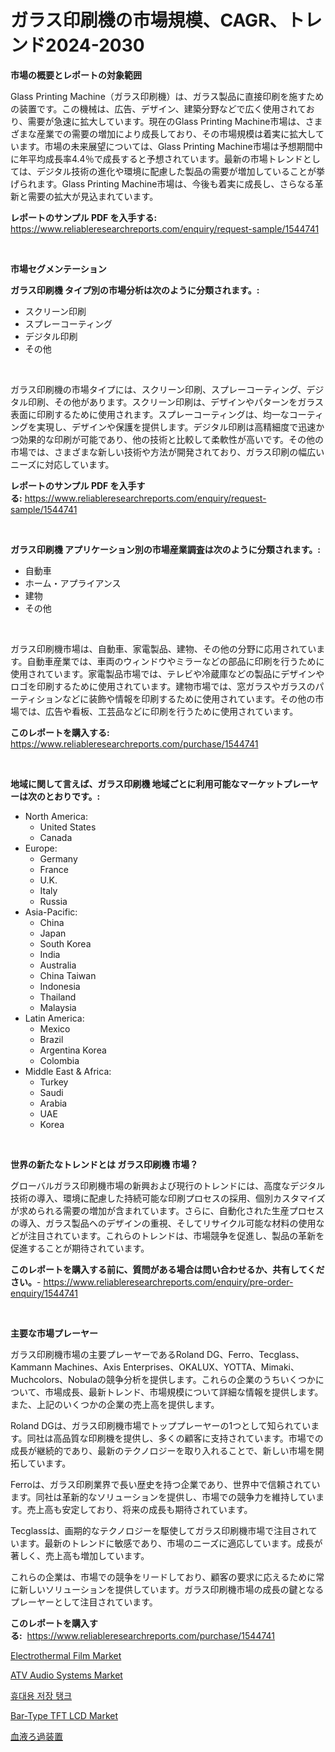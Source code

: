 <p><h1>ガラス印刷機の市場規模、CAGR、トレンド2024-2030</h1></p><p><strong>市場の概要とレポートの対象範囲</strong></p>
<p><p>Glass Printing Machine（ガラス印刷機）は、ガラス製品に直接印刷を施すための装置です。この機械は、広告、デザイン、建築分野などで広く使用されており、需要が急速に拡大しています。現在のGlass Printing Machine市場は、さまざまな産業での需要の増加により成長しており、その市場規模は着実に拡大しています。市場の未来展望については、Glass Printing Machine市場は予想期間中に年平均成長率4.4％で成長すると予想されています。最新の市場トレンドとしては、デジタル技術の進化や環境に配慮した製品の需要が増加していることが挙げられます。Glass Printing Machine市場は、今後も着実に成長し、さらなる革新と需要の拡大が見込まれています。</p></p>
<p><strong>レポートのサンプル PDF を入手する:</strong> <a href="https://www.reliableresearchreports.com/enquiry/request-sample/1544741">https://www.reliableresearchreports.com/enquiry/request-sample/1544741</a></p>
<p>&nbsp;</p>
<p><strong>市場セグメンテーション</strong></p>
<p><strong>ガラス印刷機 タイプ別の市場分析は次のように分類されます。:</strong></p>
<p><ul><li>スクリーン印刷</li><li>スプレーコーティング</li><li>デジタル印刷</li><li>その他</li></ul></p>
<p>&nbsp;</p>
<p><p>ガラス印刷機の市場タイプには、スクリーン印刷、スプレーコーティング、デジタル印刷、その他があります。スクリーン印刷は、デザインやパターンをガラス表面に印刷するために使用されます。スプレーコーティングは、均一なコーティングを実現し、デザインや保護を提供します。デジタル印刷は高精細度で迅速かつ効果的な印刷が可能であり、他の技術と比較して柔軟性が高いです。その他の市場では、さまざまな新しい技術や方法が開発されており、ガラス印刷の幅広いニーズに対応しています。</p></p>
<p><strong>レポートのサンプル PDF を入手する:</strong>&nbsp;<a href="https://www.reliableresearchreports.com/enquiry/request-sample/1544741">https://www.reliableresearchreports.com/enquiry/request-sample/1544741</a></p>
<p>&nbsp;</p>
<p><strong> ガラス印刷機 アプリケーション別の市場産業調査は次のように分類されます。:</strong></p>
<p><ul><li>自動車</li><li>ホーム・アプライアンス</li><li>建物</li><li>その他</li></ul></p>
<p>&nbsp;</p>
<p><p>ガラス印刷機市場は、自動車、家電製品、建物、その他の分野に応用されています。自動車産業では、車両のウィンドウやミラーなどの部品に印刷を行うために使用されています。家電製品市場では、テレビや冷蔵庫などの製品にデザインやロゴを印刷するために使用されています。建物市場では、窓ガラスやガラスのパーティションなどに装飾や情報を印刷するために使用されています。その他の市場では、広告や看板、工芸品などに印刷を行うために使用されています。</p></p>
<p><strong>このレポートを購入する:</strong>&nbsp; <a href="https://www.reliableresearchreports.com/purchase/1544741">https://www.reliableresearchreports.com/purchase/1544741</a></p>
<p>&nbsp;</p>
<p><strong>地域に関して言えば、ガラス印刷機 地域ごとに利用可能なマーケットプレーヤーは次のとおりです。:</strong></p>
<p><ul>
    <li>
        North America:
        <ul>
            <li>United States</li>
            <li>Canada</li>
        </ul>
    </li>
    <li>
        Europe:
        <ul>
            <li>Germany</li>
            <li>France</li>
            <li>U.K.</li>
            <li>Italy</li>
            <li>Russia</li>
        </ul>
    </li>
    <li>
        Asia-Pacific:
        <ul>
            <li>China</li>
            <li>Japan</li>
            <li>South Korea</li>
            <li>India</li>
            <li>Australia</li>
            <li>China Taiwan</li>
            <li>Indonesia</li>
            <li>Thailand</li>
            <li>Malaysia</li>
        </ul>
    </li>
    <li>
        Latin America:
        <ul>
            <li>Mexico</li>
            <li>Brazil</li>
            <li>Argentina Korea</li>
            <li>Colombia</li>
        </ul>
    </li>
    <li>
        Middle East & Africa:
        <ul>
            <li>Turkey</li>
            <li>Saudi</li>
            <li>Arabia</li>
            <li>UAE</li>
            <li>Korea</li>
        </ul>
    </li>
    </ul></p>
<p>&nbsp;</p>
<p><strong>世界の新たなトレンドとは ガラス印刷機 市場？</strong></p>
<p><p>グローバルガラス印刷機市場の新興および現行のトレンドには、高度なデジタル技術の導入、環境に配慮した持続可能な印刷プロセスの採用、個別カスタマイズが求められる需要の増加が含まれています。さらに、自動化された生産プロセスの導入、ガラス製品へのデザインの重視、そしてリサイクル可能な材料の使用などが注目されています。これらのトレンドは、市場競争を促進し、製品の革新を促進することが期待されています。</p></p>
<p><strong>このレポートを購入する前に、質問がある場合は問い合わせるか、共有してください。</strong>- <a href="https://www.reliableresearchreports.com/enquiry/pre-order-enquiry/1544741">https://www.reliableresearchreports.com/enquiry/pre-order-enquiry/1544741</a></p>
<p>&nbsp;</p>
<p><strong>主要な市場プレーヤー</strong></p>
<p><p>ガラス印刷機市場の主要プレーヤーであるRoland DG、Ferro、Tecglass、Kammann Machines、Axis Enterprises、OKALUX、YOTTA、Mimaki、Muchcolors、Nobulaの競争分析を提供します。これらの企業のうちいくつかについて、市場成長、最新トレンド、市場規模について詳細な情報を提供します。また、上記のいくつかの企業の売上高を提供します。</p><p>Roland DGは、ガラス印刷機市場でトッププレーヤーの1つとして知られています。同社は高品質な印刷機を提供し、多くの顧客に支持されています。市場での成長が継続的であり、最新のテクノロジーを取り入れることで、新しい市場を開拓しています。</p><p>Ferroは、ガラス印刷業界で長い歴史を持つ企業であり、世界中で信頼されています。同社は革新的なソリューションを提供し、市場での競争力を維持しています。売上高も安定しており、将来の成長も期待されています。</p><p>Tecglassは、画期的なテクノロジーを駆使してガラス印刷機市場で注目されています。最新のトレンドに敏感であり、市場のニーズに適応しています。成長が著しく、売上高も増加しています。</p><p>これらの企業は、市場での競争をリードしており、顧客の要求に応えるために常に新しいソリューションを提供しています。ガラス印刷機市場の成長の鍵となるプレーヤーとして注目されています。</p></p>
<p><strong>このレポートを購入する:</strong>&nbsp;&nbsp;<a href="https://www.reliableresearchreports.com/purchase/1544741">https://www.reliableresearchreports.com/purchase/1544741</a></p>
<p><p><a href="https://iodized-pantydraco-05c.notion.site/Electrothermal-Film-Market-Research-Report-Unlocks-Analysis-on-the-Market-Financial-Status-Market-S-87992a01f42b4a97a134b73e5e4351a3">Electrothermal Film Market</a></p><p><a href="https://issuu.com/reportprime-2/docs/atv-audio-systems-market-size-2030.pptx">ATV Audio Systems Market</a></p><p><a href="https://github.com/vsoq0zknh59/Market-Research-Report-List-1/blob/main/430096912628.md">휴대용 저장 탱크</a></p><p><a href="https://github.com/NorbertYates/Market-Research-Report-List-4/blob/main/bar-type-tft-lcd-market.md">Bar-Type TFT LCD Market</a></p><p><a href="https://github.com/bevdtkn4419963/Market-Research-Report-List-1/blob/main/663425713701.md">血液ろ過装置</a></p></p>